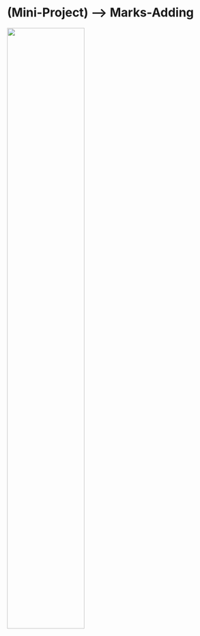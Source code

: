 # (Mini-Project) --> Marks-Adding

<img src="https://github.com/Harsimran-Dalal/Mini-Project---Marks-Adding/assets/171664021/503412c6-ed33-4f24-bde1-4b53bd9b46dc" width="60%" height="60%">
